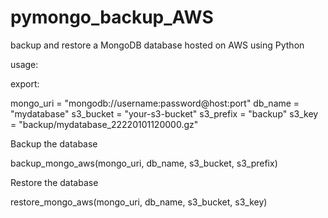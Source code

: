 # pymongo_backup_AWS
backup and restore a MongoDB database hosted on AWS using Python

usage:

export:

  mongo_uri = "mongodb://username:password@host:port"
  db_name = "mydatabase"
  s3_bucket = "your-s3-bucket"
  s3_prefix = "backup"
  s3_key = "backup/mydatabase_22220101120000.gz"

Backup the database

  backup_mongo_aws(mongo_uri, db_name, s3_bucket, s3_prefix)

Restore the database

  restore_mongo_aws(mongo_uri, db_name, s3_bucket, s3_key)
